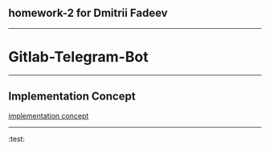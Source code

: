 homework-2 for Dmitrii Fadeev
---------------
***

Gitlab-Telegram-Bot
===============
***
Implementation Concept
---------------
[implementation concept](concept.drawio.pdf "Implementation Concept")
***
:test: